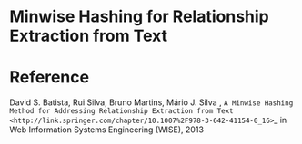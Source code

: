 Minwise Hashing for Relationship Extraction from Text
=====================================================

Reference
=========
David S. Batista, Rui Silva, Bruno Martins, Mário J. Silva , `A Minwise Hashing Method for Addressing Relationship Extraction from Text <http://link.springer.com/chapter/10.1007%2F978-3-642-41154-0_16>`_ in Web Information Systems Engineering (WISE), 2013
